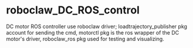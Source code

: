 # roboclaw_DC_ROS_control
DC motor ROS controller use roboclaw driver;
loadtrajectory_publisher pkg account for sending the cmd, 
motorctl pkg is the ros wrapper of the DC motor's driver,
roboclaw_ros pkg used for testing and visualizing.
